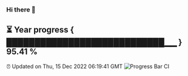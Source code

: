 ### Hi there 👋
⏳ Year progress { ████████████████████████████▁▁ } 95.41 %
---
⏰ Updated on Thu, 15 Dec 2022 06:19:41 GMT
![Progress Bar CI](https://github.com/liununu/liununu/workflows/Progress%20Bar%20CI/badge.svg)
